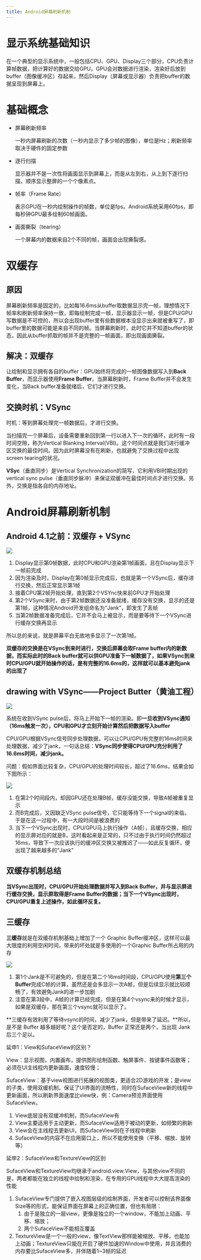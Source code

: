 ```yaml
---
title: Android屏幕刷新机制
---
```


# 显示系统基础知识

在一个典型的显示系统中，一般包括CPU、GPU、Display三个部分，CPU负责计算帧数据，把计算好的数据交给GPU，GPU会对数据进行渲染，渲染好后放到buffer（图像缓冲区）存起来，然后Display（屏幕或显示器）负责把buffer的数据呈现到屏幕上。

# 基础概念

- 屏幕刷新频率

  一秒内屏幕刷新的次数（一秒内显示了多少帧的图像），单位是Hz；刷新频率取决于硬件的固定参数

- 逐行扫描

  显示器并不是一次性将画面显示到屏幕上，而是从左到右，从上到下逐行扫描，顺序显示整屏的一个个像素点。

- 帧率（Frame Rate）

  表示GPU在一秒内绘制操作的帧数，单位是fps。Android系统采用60fps，即每秒钟GPU最多绘制60帧画面。

- 画面撕裂（tearing）

  一个屏幕内的数据来自2个不同的帧，画面会出现撕裂感。

# 双缓存

## 原因

屏幕刷新频率是固定的，比如每16.6ms从buffer取数据显示完一帧，理想情况下帧率和刷新频率保持一致，即每绘制完成一帧，显示器显示一帧，但是CPU/GPU写数据是不可控的，所以会出现buffer里有些数据根本没显示出来就被重写了，即buffer里的数据可能是来自不同的帧。当屏幕刷新时，此时它并不知道buffer的状态，因此从buffer抓取的帧并不是完整的一帧画面，即出现画面撕裂。

## 解决：双缓存

让绘制和显示拥有各自的buffer：GPU始终将完成的一帧图像数据写入到**Back Buffer**，而显示器使用**Frame Buffer**，当屏幕刷新时，Frame Buffer并不会发生变化，当Back buffer准备就绪后，它们才进行交换。

## 交换时机：VSync

时机：等到屏幕处理完一帧数据后，才进行交换。

当扫描完一个屏幕后，设备需要重新回到第一行以进入下一次的循环，此时有一段时间空隙，称为Vertical Blanking Interval(VBI)。这个时间点就是我们进行缓冲区交换的最佳时间。因为此时屏幕没有在刷新，也就避免了交换过程中出现screen tearing的状况。

**VSyc**（垂直同步）是Vertical Synchronization的简写，它利用VBI时期出现的vertical sync pulse（垂直同步脉冲）来保证双缓冲在最佳时间点才进行交换。另外，交换是指各自的内存地址。

# Android屏幕刷新机制

## Android 4.1之前：双缓存 + VSync

![](https://img-blog.csdnimg.cn/20200819205135422.png#pic_center)

1. Display显示第0帧数据，此时CPU和GPU渲染第1帧画面，且在Display显示下一帧前完成
2. 因为渲染及时，Display在第0帧显示完成后，也就是第一个VSync后，缓存进行交换，然后正常显示第1帧
3. 接着CPU第2帧开始处理，直到第2个VSYnc快来前GPU才开始处理
4. 第2个VSync来时，由于第2帧数据还没准备就绪，缓存没有交换，显示的还是第1帧，这种情况Android开发组命名为“Jank”，即发生了丢帧
5. 当第2帧数据准备完成后，它并不会马上被显示，而是要等待下一个VSync进行缓存交换再显示

所以总的来说，就是屏幕平白无故地多显示了一次第1帧。

**双缓存的交换是在VSync到来时进行，交换后屏幕会取Frame buffer内的新数据，而实际此时的Back buffer就可以供GPU准备下一帧数据了，如果VSync到来时CPU/GPU就开始操作的话，是有完整的16.6ms的，这样就可以基本避免jank的出现了**

## drawing with VSync——Project Butter（黄油工程）

![](https://img-blog.csdnimg.cn/20200819212951194.png#pic_center)

系统在收到VSync pulse后，将马上开始下一帧的渲染。即**一旦收到VSync通知（16ms触发一次），CPU和GPU才立刻开始计算然后把数据写入buffer**

CPU/GPU根据VSync信号同步处理数据，可以让CPU/GPU有完整的16ms时间来处理数据，减少了jank，一句话总结：**VSync同步使得CPU/GPU充分利用了16.6ms时间，减少jank。**

问题：假如界面比较复杂，CPU/GPU的处理时间较长，超过了16.6ms，结果会如下图所示：

![](https://img-blog.csdnimg.cn/2020081921343523.png#pic_center)

1. 在第2个时间段内，却因GPU还在处理B帧，缓存没能交换，导致A帧被重复显示
2. 而B完成后，又因缺乏VSync pulse信号，它只能等待下一个signal的来临，于是在这一过程中，有一大段时间是被浪费的
3. 当下一个VSync出现时，CPU/GPU马上执行操作（A帧），且缓存交换，相应的显示屏对应的就是B，这时看起来是正常的，只不过由于执行时间仍然超过16ms，导致下一次应该执行的缓冲区交换又被推迟了——如此反复循环，便出现了越来越多的“Jank”

## 双缓存机制总结

**当VSync出现时，CPU/GPU开始处理数据并写入到Back Buffer，并与显示屏进行缓存交换，显示屏取得是Frame Buffer的数据；当下一个VSync出现时，CPU/GPU重复上述操作，如此循环反复。**

## 三缓存

**三缓存**就是在双缓存机制基础上增加了一个 Graphic Buffer缓冲区，这样可以最大限度的利用空闲时间，带来的坏处就是多使用的一个Graphic Buffer所占用的内存

![](https://img-blog.csdnimg.cn/20200819220105382.png#pic_center)

1. 第1个Jank是不可避免的，但是在第二个16ms时间段，CPU/GPU使用**第三个Buffer**完成C帧的计算，虽然还是会多显示一次A帧，但是后续显示就比较顺畅了，有效避免Jank的进一步加剧
2. 注意在第3段中，A帧的计算已经完成，但是在第4个vsync来的时候才显示，如果是双缓存，那在第三个vsync就可以显示了。

**三缓存有效利用了等待vsync的时间，减少了jank，但是带来了延迟。**所以，是不是 Buffer 越多越好呢？这个是否定的，Buffer 正常还是两个，当出现 Jank 后三个足以。

延申1：View和SufaceView的区别？

View：显示视图，内置画布，提供图形绘制函数、触屏事件、按键事件函数等；必须在UI主线程内更新画面，速度较慢；

SufaceView：基于view视图进行拓展的视图类，更适合2D游戏的开发；是view的子类，使用双缓机制，保证了UI界面的流畅性，同时在SufaceView新的线程中更新画面，所以刷新界面速度比view快，例：Camera预览界面使用SufaceView。

1. View底层没有双缓冲机制，而SufaceView有
2. View主要适用于主动更新，而SufaceView适用于被动的更新，如频繁的刷新
3. View会在主线程去更新UI，而SufaceView则在子线程中刷新
4. SufaceView的内容不在应用窗口上，所以不能使用变换（平移、缩放、旋转等）

延申2：SufaceView和TextureView的区别

SufaceView和TextureView均继承于android.view.View，与其他view不同的是，两者都能在独立的线程中绘制和渲染，在专用的GPU线程中大大提高渲染的性能

1. SufaceView专门提供了嵌入视图层级的绘制界面，开发者可以控制该界面像Size等的形式，能保证界面在屏幕上的正确位置，但也有局限：
   1. 由于是独立的一层view，更像是独立的一个window，不能加上动画、平移、缩放；
   2. 两个SufaceView不能相互覆盖
2. TextureView是一个一般的view，像TextView那样能被缩放、平移，也能加上动画；TextureView只能在开启了硬件加速的Window中使用，并且消费的内存要比SufaceView多，并伴随着1~3帧的延迟